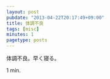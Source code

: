 ```yaml
---
layout: post
pubdate: "2013-04-22T20:17:49+09:00"
title: 体調不良
tags: [misc]
minutes: 1
pagetype: posts
---
```

体調不良。早く寝る。

1 min.
